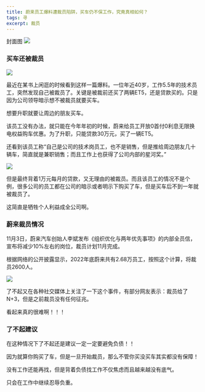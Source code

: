 ```yaml
---
title: 蔚来员工爆料遭裁员陷阱，买车仍不保工作，究竟真相如何？
tags: 寻
excerpt: 裁员
---
```


封面图
![](https://files.mdnice.com/user/26505/4d1f0043-424b-48b1-af80-8f5dd8aec830.png)


### 买车还被裁员

![](https://files.mdnice.com/user/26505/c6b4c1bf-94d3-43c7-90af-ab8c0f90b9ee.png)

最近在某书上闲逛的时候看到这样一篇爆料。一位年近40岁，工作5.5年的技术员工，突然发现自己被裁员了。关键是被裁前还买了两辆ET5，还是贷款买的。只是因为公司领导暗示想不被裁员就要买车。

想要升职就要让周边的朋友买车。

该员工没有办法，就只能在今年年初的时候，蔚来给员工开放0首付0利息无限换电权益购车优惠。为了升职，只能贷款30万元，买了一辆ET5。

还看到该员工称“自己是公司的技术岗员工，也不是销售，但是推给周边朋友几十辆车，简直就是兼职销售；而且工作上也获得了公司内部的星河奖。”

![](https://files.mdnice.com/user/26505/d420172c-d890-4191-9dc0-3ff83e4214b0.png)

但是最终背着1万元每月的贷款，又无理由的被裁员。而且该员工的情况不是个例，很多公司的员工都在公司的暗示或者明示下购买了车，但是买车后不到一年就被裁员了。

这简直是牺牲个人利益成全公司啊。

### 蔚来裁员情况

11月3日，蔚来汽车创始人李斌发布《组织优化与两年优先事项》的内部全员信，宣布将减少10%左右的岗位，裁员计划11月完成。

根据网络的公开披露显示，2022年底蔚来共有2.68万员工，按照这个计算，将裁员2600人。


![](https://files.mdnice.com/user/26505/66a1a418-a21c-426f-a603-b607163f9b7b.png)

了不起又在各种社交媒体上关注了一下这个事件，有部分网友表示：裁员给了N+3，但是之前裁员没有任何征兆。

看起来真的很难啊！！！


### 了不起建议

在这种情况下了不起还是建议一定一定要避免负债！！

因为就算你购买了车，但是一旦开始裁员，那么不管你买没买车其实都没有保障！

没有工作还能再找，但是背着负债找工作不仅焦虑而且越来越没有底气。

只会在工作中继续忍辱负重。







